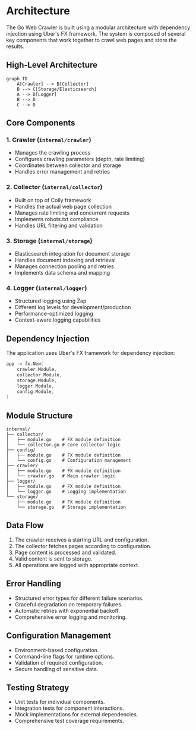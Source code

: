 # Architecture

The Go Web Crawler is built using a modular architecture with dependency injection using Uber's FX framework. The system is composed of several key components that work together to crawl web pages and store the results.

## High-Level Architecture

```mermaid
graph TD
    A[Crawler] --> B[Collector]
    B --> C[Storage/Elasticsearch]
    A --> D[Logger]
    B --> D
    C --> D
```

## Core Components

### 1. Crawler (`internal/crawler`)
- Manages the crawling process
- Configures crawling parameters (depth, rate limiting)
- Coordinates between collector and storage
- Handles error management and retries

### 2. Collector (`internal/collector`)
- Built on top of Colly framework
- Handles the actual web page collection
- Manages rate limiting and concurrent requests
- Implements robots.txt compliance
- Handles URL filtering and validation

### 3. Storage (`internal/storage`)
- Elasticsearch integration for document storage
- Handles document indexing and retrieval
- Manages connection pooling and retries
- Implements data schema and mapping

### 4. Logger (`internal/logger`)
- Structured logging using Zap
- Different log levels for development/production
- Performance-optimized logging
- Context-aware logging capabilities

## Dependency Injection

The application uses Uber's FX framework for dependency injection:

```go
app := fx.New(
    crawler.Module,
    collector.Module,
    storage.Module,
    logger.Module,
    config.Module,
)
```

## Module Structure

```
internal/
├── collector/
│   ├── module.go    # FX module definition
│   └── collector.go # Core collector logic
├── config/
│   ├── module.go    # FX module definition
│   └── config.go    # Configuration management
├── crawler/
│   ├── module.go    # FX module definition
│   └── crawler.go   # Main crawler logic
├── logger/
│   ├── module.go    # FX module definition
│   └── logger.go    # Logging implementation
└── storage/
    ├── module.go    # FX module definition
    └── storage.go   # Storage implementation
```

## Data Flow

1. The crawler receives a starting URL and configuration.
2. The collector fetches pages according to configuration.
3. Page content is processed and validated.
4. Valid content is sent to storage.
5. All operations are logged with appropriate context.

## Error Handling

- Structured error types for different failure scenarios.
- Graceful degradation on temporary failures.
- Automatic retries with exponential backoff.
- Comprehensive error logging and monitoring.

## Configuration Management

- Environment-based configuration.
- Command-line flags for runtime options.
- Validation of required configuration.
- Secure handling of sensitive data.

## Testing Strategy

- Unit tests for individual components.
- Integration tests for component interactions.
- Mock implementations for external dependencies.
- Comprehensive test coverage requirements.
